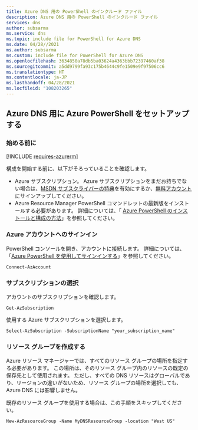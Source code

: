```yaml
---
title: Azure DNS 用の PowerShell のインクルード ファイル
description: Azure DNS 用の PowerShell のインクルード ファイル
services: dns
author: subsarma
ms.service: dns
ms.topic: include file for PowerShell for Azure DNS
ms.date: 04/28//2021
ms.author: subsarma
ms.custom: include file for PowerShell for Azure DNS
ms.openlocfilehash: 3634850a78db5ba03624a4363bbb72397460af38
ms.sourcegitcommit: a5dd9799fa93c175b4644c9fe1509e9f97506cc6
ms.translationtype: HT
ms.contentlocale: ja-JP
ms.lasthandoff: 04/28/2021
ms.locfileid: "108203265"
---
```

## <a name="set-up-azure-powershell-for-azure-dns"></a>Azure DNS 用に Azure PowerShell をセットアップする

### <a name="before-you-begin"></a>始める前に

[!INCLUDE [requires-azurerm](requires-azurerm.md)]

構成を開始する前に、以下がそろっていることを確認します。

* Azure サブスクリプション。 Azure サブスクリプションをまだお持ちでない場合は、[MSDN サブスクライバーの特典](https://azure.microsoft.com/pricing/member-offers/msdn-benefits-details/)を有効にするか、[無料アカウント](https://azure.microsoft.com/pricing/free-trial/)にサインアップしてください。
* Azure Resource Manager PowerShell コマンドレットの最新版をインストールする必要があります。 詳細については、「 [Azure PowerShell のインストールと構成の方法](/powershell/azureps-cmdlets-docs)」を参照してください。

### <a name="sign-in-to-your-azure-account"></a>Azure アカウントへのサインイン

PowerShell コンソールを開き、アカウントに接続します。 詳細については、「[Azure PowerShell を使用してサインインする](/powershell/azure/azurerm/authenticate-azureps)」を参照してください。

```azurepowershell-interactive
Connect-AzAccount
```

### <a name="select-the-subscription"></a>サブスクリプションの選択
 
アカウントのサブスクリプションを確認します。

```azurepowershell-interactive
Get-AzSubscription
```

使用する Azure サブスクリプションを選択します。

```azurepowershell-interactive
Select-AzSubscription -SubscriptionName "your_subscription_name"
```

### <a name="create-a-resource-group"></a>リソース グループを作成する

Azure リソース マネージャーでは、すべてのリソース グループの場所を指定する必要があります。 この場所は、そのリソース グループ内のリソースの既定の保存先として使用されます。 ただし、すべての DNS リソースはグローバルであり、リージョンの違いがないため、リソース グループの場所を選択しても、Azure DNS には影響しません。

既存のリソース グループを使用する場合は、この手順をスキップしてください。

```azurepowershell-interactive
New-AzResourceGroup -Name MyDNSResourceGroup -location "West US"
```
